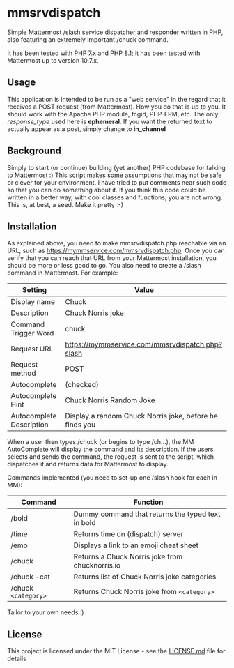 # mmsrvdispatch
Simple Mattermost /slash service dispatcher and responder written in PHP, also featuring an extremely important /chuck command.

It has been tested with PHP 7.x and PHP 8.1; it has been tested with Mattermost up to version 10.7.x.

## Usage

This application is intended to be run as a "web service" in the regard that it receives a POST request (from Mattermost). How you do that is up to you. It should work with the Apache PHP module, fcgid, PHP-FPM, etc. The only _response_type_ used here is **ephemeral**. If you want the returned text to actually appear as a post, simply change to **in_channel**

## Background

Simply to start (or continue) building (yet another) PHP codebase for talking to Mattermost :) This script makes some assumptions that may not be safe or clever for your environment. I have tried to put comments near such code so that you can do something about it. If you think this code could be written in a better way, with cool classes and functions, you are not wrong. This is, at best, a seed. Make it pretty :-)

## Installation

As explained above, you need to make mmsrvdispatch.php reachable via an URL, such as https://mymmservice.com/mmsrvdispatch.php. Once you can verify that you can reach that URL from your Mattermost installation, you should be more or less good to go. You also need to create a /slash command in Mattermost. For example:

|Setting|Value|
|-------|-----|
|Display name|Chuck|
|Description|Chuck Norris joke|
|Command Trigger Word|chuck|
|Request URL|https://mymmservice.com/mmsrvdispatch.php?slash |
|Request method|POST|
|Autocomplete|(checked)|
|Autocomplete Hint|Chuck Norris Random Joke|
|Autocomplete Description|Display a random Chuck Norris joke, before he finds you|

When a user then types /chuck (or begins to type /ch...), the MM AutoComplete will display the command and its description. If the users selects and sends the command, the request is sent to the script, which dispatches it and returns data for Mattermost to display.

Commands implemented (you need to set-up one /slash hook for each in MM):

|Command|Function|
|-------|-----|
|/bold  |Dummy command that returns the typed text in bold|
|/time  |Returns time on (dispatch) server|
|/emo   |Displays a link to an emoji cheat sheet|
|/chuck |Returns a Chuck Norris joke from chucknorris.io|
|/chuck -cat |Returns list of Chuck Norris joke categories|
|/chuck `<category>` |Returns Chuck Norris joke from `<category>`|

Tailor to your own needs :)

## License

This project is licensed under the MIT License - see the [LICENSE.md](LICENSE.md) file for details
